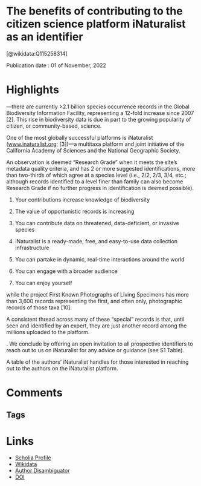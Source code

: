 
The benefits of contributing to the citizen science platform iNaturalist as an identifier
=========================================================================================
  
  [@wikidata:Q115258314]  
  
Publication date : 01 of November, 2022  

# Highlights

—there are currently >2.1 billion species occurrence records in the Global Biodiversity Information Facility, representing a 12-fold increase since 2007 [2]. This rise in biodiversity data is due in part to the growing popularity of citizen, or community-based, science.

One of the most globally successful platforms is iNaturalist (www.inaturalist.org; [3])—a multitaxa platform and joint initiative of the California Academy of Sciences and the National Geographic Society. 

An observation is deemed “Research Grade” when it meets the site’s metadata quality criteria, and has 2 or more suggested identifications, more than two-thirds of which agree at a species level (i.e., 2/2, 2/3, 3/4, etc.; although records identified to a level finer than family can also become Research Grade if no further progress in identification is deemed possible).

1. Your contributions increase knowledge of biodiversity

2. The value of opportunistic records is increasing

3. You can contribute data on threatened, data-deficient, or invasive species

4. iNaturalist is a ready-made, free, and easy-to-use data collection infrastructure

5. You can partake in dynamic, real-time interactions around the world

6. You can engage with a broader audience

7. You can enjoy yourself

 while the project First Known Photographs of Living Specimens has more than 3,600 records representing the first, and often only, photographic records of those taxa [10].

 A consistent thread across many of these “special” records is that, until seen and identified by an expert, they are just another record among the millions uploaded to the platform. 

 . We conclude by offering an open invitation to all prospective identifiers to reach out to us on iNaturalist for any advice or guidance (see S1 Table).

 A table of the authors’ iNaturalist handles for those interested in reaching out to the authors on the iNaturalist platform.

# Comments

## Tags

# Links
  
 * [Scholia Profile](https://scholia.toolforge.org/work/Q115258314)  
 * [Wikidata](https://www.wikidata.org/wiki/Q115258314)  
 * [Author Disambiguator](https://author-disambiguator.toolforge.org/work_item_oauth.php?id=Q115258314&batch_id=&match=1&author_list_id=&doit=Get+author+links+for+work)  
 * [DOI](https://doi.org/10.1371/JOURNAL.PBIO.3001843)  
